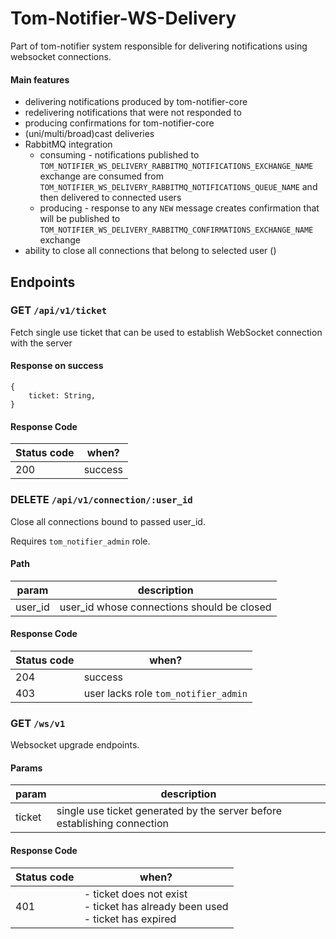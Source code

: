 # Tom-Notifier-WS-Delivery

Part of tom-notifier system responsible for delivering notifications
using websocket connections.

#### Main features
- delivering notifications produced by tom-notifier-core
- redelivering notifications that were not responded to
- producing confirmations for tom-notifier-core
- (uni/multi/broad)cast deliveries
- RabbitMQ integration
    - consuming - notifications published to
    `TOM_NOTIFIER_WS_DELIVERY_RABBITMQ_NOTIFICATIONS_EXCHANGE_NAME` exchange are consumed from
    `TOM_NOTIFIER_WS_DELIVERY_RABBITMQ_NOTIFICATIONS_QUEUE_NAME` and then delivered to connected users
    - producing - response to any `NEW` message creates confirmation that will be
    published to `TOM_NOTIFIER_WS_DELIVERY_RABBITMQ_CONFIRMATIONS_EXCHANGE_NAME` exchange
- ability to close all connections that belong to selected user ()



## Endpoints



### GET  `/api/v1/ticket`
Fetch single use ticket that can be used to establish
WebSocket connection with the server

#### Response on success
```
{
    ticket: String,
}
```
#### Response Code
| Status code | when? |
| --- | --- |
| 200 | success |




### DELETE `/api/v1/connection/:user_id`
Close all connections bound to passed user_id.

Requires `tom_notifier_admin` role.
#### Path
| param | description |
| --- | --- |
| user_id | user_id whose connections should be closed |
#### Response Code
| Status code | when? |
| --- | --- |
| 204 | success |
| 403 | user lacks role `tom_notifier_admin` |




### GET `/ws/v1`
Websocket upgrade endpoints.

#### Params
| param | description |
| --- | --- |
| ticket | single use ticket generated by the server before establishing connection |
#### Response Code
| Status code | when? |
| --- | --- |
| 401 | - ticket does not exist <br> - ticket has already been used <br> - ticket has expired |
